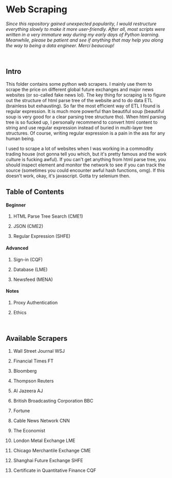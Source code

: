 # Web Scraping

*Since this repository gained unexpected popularity, I would restructure everything slowly to make it more user-friendly. After all, most scripts were written in a very immature way during my early days of Python learning. Meanwhile, please be patient and see if anything that may help you along the way to being a data engineer. Merci beaucoup!*

<br>

## Intro

This folder contains some python web scrapers. I mainly use them to scrape the price on different global future exchanges and major news websites (or so-called fake news lol). The key thing for scraping is to figure out the structure of html parse tree of the website and to do data ETL (brainless but exhausting). So far the most efficient way of ETL I found is regular expression. It is much more powerful than beautiful soup (beautiful soup is very good for a clear parsing tree structure tho). When html parsing tree is so fucked up, I personally recommend to convert html content to string and use regular expression instead of buried in multi-layer tree structures. Of course, writing regular expression is a pain in the ass for any human being. 

I used to scrape a lot of websites when I was working in a commodity trading house (not gonna tell you which, but it's pretty famous and the work culture is fucking awful). If you can't get anything from html parse tree, you should inspect element and monitor the network to see if you can track the source (sometimes you could encounter awful hash functions, omg). If this doesn't work, okay, it's javascript. Gotta try selenium then.

## Table of Contents

#### Beginner

1. HTML Parse Tree Search (CME1)

2. JSON (CME2)

3. Regular Expression (SHFE)

#### Advanced

1. Sign-in (CQF)

2. Database (LME)

3. Newsfeed (MENA)

#### Notes

1. Proxy Authentication

2. Ethics

<br>

## Available Scrapers

1. Wall Street Journal WSJ

2. Financial Times FT

3. Bloomberg

4. Thompson Reuters

5. Al Jazeera AJ

6. British Broadcasting Corporation BBC

7. Fortune

8. Cable News Network CNN

9. The Economist

10. London Metal Exchange LME

11. Chicago Merchantile Exchange CME

12. Shanghai Future Exchange SHFE

13. Certificate in Quantitative Finance CQF



